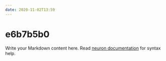 ```yaml
---
date: 2020-11-02T13:59
---
```


# e6b7b5b0

Write your Markdown content here. Read [neuron documentation](https://neuron.zettel.page/2011404.html) for syntax help.

